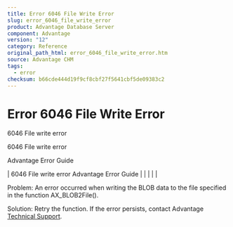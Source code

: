 ```yaml
---
title: Error 6046 File Write Error
slug: error_6046_file_write_error
product: Advantage Database Server
component: Advantage
version: "12"
category: Reference
original_path_html: error_6046_file_write_error.htm
source: Advantage CHM
tags:
  - error
checksum: b66cde444d19f9cf8cbf27f5641cbf5de09383c2
---
```


# Error 6046 File Write Error

6046 File write error

6046 File write error

Advantage Error Guide

| 6046 File write error  Advantage Error Guide |  |  |  |  |

Problem: An error occurred when writing the BLOB data to the file specified in the function AX\_BLOB2File().

Solution: Retry the function. If the error persists, contact Advantage [Technical Support](master_technical_support_u_s__and_canada.md).

